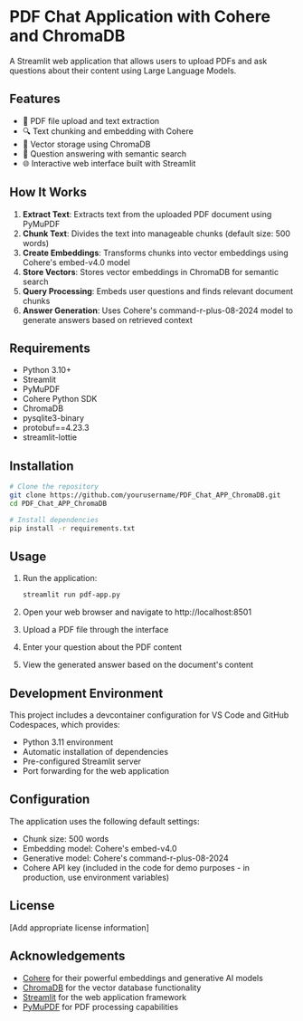# PDF Chat Application with Cohere and ChromaDB

A Streamlit web application that allows users to upload PDFs and ask questions about their content using Large Language Models.


## Features

- 📄 PDF file upload and text extraction
- 🔍 Text chunking and embedding with Cohere
- 💾 Vector storage using ChromaDB
- 💬 Question answering with semantic search
- 🌐 Interactive web interface built with Streamlit

## How It Works

1. **Extract Text**: Extracts text from the uploaded PDF document using PyMuPDF
2. **Chunk Text**: Divides the text into manageable chunks (default size: 500 words)
3. **Create Embeddings**: Transforms chunks into vector embeddings using Cohere's embed-v4.0 model
4. **Store Vectors**: Stores vector embeddings in ChromaDB for semantic search
5. **Query Processing**: Embeds user questions and finds relevant document chunks
6. **Answer Generation**: Uses Cohere's command-r-plus-08-2024 model to generate answers based on retrieved context

## Requirements

- Python 3.10+
- Streamlit
- PyMuPDF
- Cohere Python SDK
- ChromaDB
- pysqlite3-binary
- protobuf==4.23.3
- streamlit-lottie

## Installation

```bash
# Clone the repository
git clone https://github.com/yourusername/PDF_Chat_APP_ChromaDB.git
cd PDF_Chat_APP_ChromaDB

# Install dependencies
pip install -r requirements.txt
```

## Usage

1. Run the application:
   ```bash
   streamlit run pdf-app.py
   ```

2. Open your web browser and navigate to http://localhost:8501

3. Upload a PDF file through the interface

4. Enter your question about the PDF content

5. View the generated answer based on the document's content

## Development Environment

This project includes a devcontainer configuration for VS Code and GitHub Codespaces, which provides:

- Python 3.11 environment
- Automatic installation of dependencies
- Pre-configured Streamlit server
- Port forwarding for the web application

## Configuration

The application uses the following default settings:

- Chunk size: 500 words
- Embedding model: Cohere's embed-v4.0
- Generative model: Cohere's command-r-plus-08-2024
- Cohere API key (included in the code for demo purposes - in production, use environment variables)

## License

[Add appropriate license information]

## Acknowledgements

- [Cohere](https://cohere.ai/) for their powerful embeddings and generative AI models
- [ChromaDB](https://www.trychroma.com/) for the vector database functionality
- [Streamlit](https://streamlit.io/) for the web application framework
- [PyMuPDF](https://github.com/pymupdf/PyMuPDF) for PDF processing capabilities 